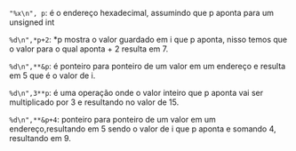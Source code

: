 `"%x\n", p`: é o endereço hexadecimal, assumindo que p aponta para um unsigned int

`%d\n",*p+2`: *p mostra o valor guardado em i que p aponta, nisso temos que o valor para o qual aponta + 2 resulta em 7.

`%d\n",**&p`: é ponteiro para ponteiro de um valor em um endereço e resulta em 5 que é o valor de i. 

`%d\n",3**p`: é uma operação onde o valor inteiro que p aponta vai ser multiplicado por 3 e resultando no valor de 15.

`%d\n",**&p+4`: ponteiro para ponteiro de um valor em um endereço,resultando em 5 sendo o valor de i que p aponta e somando 4, resultando em 9. 
